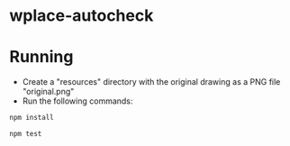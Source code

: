# wplace-autocheck

# Running

- Create a "resources" directory with the original drawing as a PNG file "original.png"
- Run the following commands:

```txt
npm install

npm test
```
